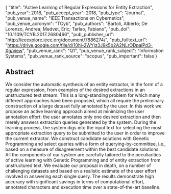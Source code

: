 {
  "title": "Active Learning of Regular Expressions for Entity Extraction",
  "pub_year": 2018,
  "pub_accept_year": 2018,
  "pub_type": "Journal",
  "pub_venue_name": "IEEE Transactions on Cybernetics",
  "pub_venue_acronym": "TCyb",
  "pub_authors": "Bartoli, Alberto; De Lorenzo, Andrea; Medvet, Eric; Tarlao, Fabiano",
  "pub_doi": "10.1109/TCYB.2017.2680466",
  "pub_publisher_url": "http://ieeexplore.ieee.org/document/7886274/",
  "pub_fulltext_url": "https://drive.google.com/file/d/10hl-2WYjz3J9k5b2A2NLrODpaiPd3-Xg/view",
  "pub_venue_rank": "Q1",
  "pub_venue_rank_subject": "Information Systems",
  "pub_venue_rank_source": "scopus",
  "pub_important": false
}

## Abstract
We consider the automatic synthesis of an entity extractor, in the form of a regular expression, from examples of the desired extractions in an unstructured text stream. This is a long-standing problem for which many different approaches have been proposed, which all require the preliminary construction of a large dataset fully annotated by the user. In this work we propose an active learning approach aimed at minimizing the user annotation effort: the user annotates only one desired extraction and then merely answers extraction queries generated by the system. During the learning process, the system digs into the input text for selecting the most appropriate extraction query to be submitted to the user in order to improve the current extractor. We construct candidate solutions with Genetic Programming and select queries with a form of querying-by-committee, i.e., based on a measure of disagreement within the best candidate solutions. All the components of our system are carefully tailored to the peculiarities of active learning with Genetic Programming and of entity extraction from unstructured text. We evaluate our proposal in depth, on a number of challenging datasets and based on a realistic estimate of the user effort involved in answering each single query. The results demonstrate high accuracy with significant savings in terms of computational effort, annotated characters and execution time over a state-of-the-art baseline.
